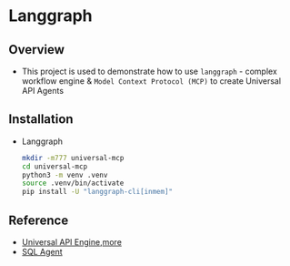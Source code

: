 # Langgraph

## Overview
- This project is used to demonstrate how to use `langgraph` - complex workflow engine & `Model Context Protocol (MCP)` to create Universal API Agents

## Installation
- Langgraph
  ```bash
  mkdir -m777 universal-mcp
  cd universal-mcp
  python3 -m venv .venv
  source .venv/bin/activate
  pip install -U "langgraph-cli[inmem]"
  ```

## Reference
- [Universal API Engine](https://github.com/esxr/langgraph-mcp),[more](https://medium.com/heurislabs/building-a-universal-assistant-to-connect-with-any-api-89d7c353e524)
- [SQL Agent](https://blog.langchain.dev/data-viz-agent/)